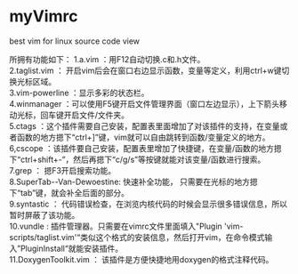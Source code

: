 # myVimrc
best vim for linux source code view


所拥有功能如下：
1.a.vim ：用F12自动切换.c和.h文件。<br/>
2.taglist.vim ： 开启vim后会在窗口右边显示函数，变量等定义，利用ctrl+w键切换光标区域。<br/>
3.vim-powerline ：显示多彩的状态栏。<br/>
4.winmanager ：可以使用F5键开启文件管理界面（窗口左边显示），上下箭头移动光标，回车键开启文件/文件夹。<br/>
5.ctags ：这个插件需要自己安装，配置表里面增加了对该插件的支持，在变量或者函数的地方摁下“ctrl+]”键，vim就可以自由跳转到函数/变量定义的地方。<br/>
6,cscope ：该插件要自己安装，配置表里增加了快捷键，在变量/函数的地方摁下“ctrl+shift+-”，然后再摁下“c/g/s”等按键就能对该变量/函数进行搜索。<br/>
7.grep ： 摁F3开启搜索功能。<br/>
8.SuperTab--Van-Dewoestine: 快速补全功能， 只需要在光标的地方摁下“tab”键，就会补全后面的部分。<br/>
9.syntastic ： 代码错误检查，在浏览内核代码的时候会显示很多错误信息，所以暂时屏蔽了该功能。<br/>
10.vundle : 插件管理器。只需要在vimrc文件里面填入"Plugin 'vim-scripts/taglist.vim'“类似这个格式的安装信息，然后打开vim，在命令模式输入”PluginInstall“就能安装插件。<br/>
11.DoxygenToolkit.vim ： 该插件是方便快捷地用doxygen的格式注释代码。<br/>
